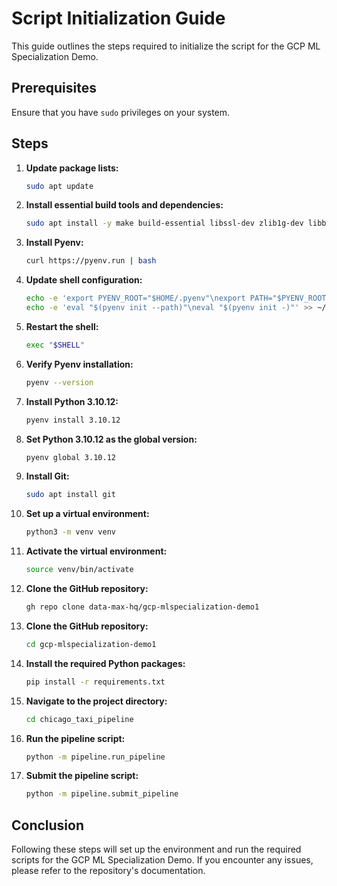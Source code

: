 # Script Initialization Guide

This guide outlines the steps required to initialize the script for the GCP ML Specialization Demo.

## Prerequisites

Ensure that you have `sudo` privileges on your system.

## Steps

1. **Update package lists:**
    ```sh
    sudo apt update
    ```
   
2. **Install essential build tools and dependencies:**
    ```sh
    sudo apt install -y make build-essential libssl-dev zlib1g-dev libbz2-dev libreadline-dev libsqlite3-dev wget curl llvm libncursesw5-dev xz-utils tk-dev libxml2-dev libxmlsec1-dev libffi-dev liblzma-dev
    ```

3. **Install Pyenv:**
    ```sh
    curl https://pyenv.run | bash
    ```

4. **Update shell configuration:**
    ```sh
    echo -e 'export PYENV_ROOT="$HOME/.pyenv"\nexport PATH="$PYENV_ROOT/bin:$PATH"' >> ~/.bashrc
    echo -e 'eval "$(pyenv init --path)"\neval "$(pyenv init -)"' >> ~/.bashrc
    ```

5. **Restart the shell:**
    ```sh
    exec "$SHELL"
    ```

6. **Verify Pyenv installation:**
    ```sh
    pyenv --version
    ```

7. **Install Python 3.10.12:**
    ```sh
    pyenv install 3.10.12
    ```

8. **Set Python 3.10.12 as the global version:**
    ```sh
    pyenv global 3.10.12
    ```

9. **Install Git:**
    ```sh
    sudo apt install git
    ```

10. **Set up a virtual environment:**
    ```sh
    python3 -m venv venv
    ```

11. **Activate the virtual environment:**
    ```sh
    source venv/bin/activate
    ```

12. **Clone the GitHub repository:**
    ```sh
    gh repo clone data-max-hq/gcp-mlspecialization-demo1
    ```

13. **Clone the GitHub repository:**
    ```sh
    cd gcp-mlspecialization-demo1
    ```

14. **Install the required Python packages:**
    ```sh
    pip install -r requirements.txt
    ```

15. **Navigate to the project directory:**
    ```sh
    cd chicago_taxi_pipeline
    ```

16. **Run the pipeline script:**
    ```sh
    python -m pipeline.run_pipeline
    ```

17. **Submit the pipeline script:**
    ```sh
    python -m pipeline.submit_pipeline
    ```

## Conclusion

Following these steps will set up the environment and run the required scripts for the GCP ML Specialization Demo. If you encounter any issues, please refer to the repository's documentation.